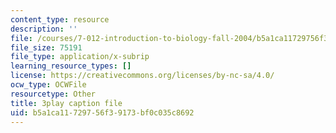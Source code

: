 ```yaml
---
content_type: resource
description: ''
file: /courses/7-012-introduction-to-biology-fall-2004/b5a1ca11729756f39173bf0c035c8692_470931.vtt
file_size: 75191
file_type: application/x-subrip
learning_resource_types: []
license: https://creativecommons.org/licenses/by-nc-sa/4.0/
ocw_type: OCWFile
resourcetype: Other
title: 3play caption file
uid: b5a1ca11-7297-56f3-9173-bf0c035c8692
---
```

